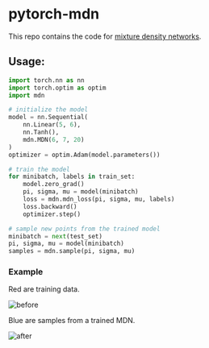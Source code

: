 # pytorch-mdn

This repo contains the code for [mixture density networks](http://citeseerx.ist.psu.edu/viewdoc/download?doi=10.1.1.120.5685&rep=rep1&type=pdf).

## Usage:

```python
import torch.nn as nn
import torch.optim as optim
import mdn

# initialize the model
model = nn.Sequential(
    nn.Linear(5, 6),
    nn.Tanh(),
    mdn.MDN(6, 7, 20)
)
optimizer = optim.Adam(model.parameters())

# train the model
for minibatch, labels in train_set:
    model.zero_grad()
    pi, sigma, mu = model(minibatch)
    loss = mdn.mdn_loss(pi, sigma, mu, labels)
    loss.backward()
    optimizer.step()

# sample new points from the trained model
minibatch = next(test_set)
pi, sigma, mu = model(minibatch)
samples = mdn.sample(pi, sigma, mu)
```

### Example

Red are training data.

![before](https://github.com/sagelywizard/pytorch-mdn/raw/master/data/before.png)

Blue are samples from a trained MDN.

![after](https://github.com/sagelywizard/pytorch-mdn/raw/master/data/after.png)

